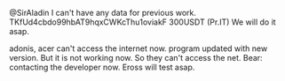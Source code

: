 @SirAladin
I can't have any data for previous work.
TKfUd4cbdo99hbAT9hqxCWKcThu1oviakF 300USDT (Pr.IT)
We will do it asap.

adonis, acer can't access the internet now.
program updated with new version.
But it is not working now.
So they can't access the net.
Bear: contacting the developer now.
Eross will test asap.
